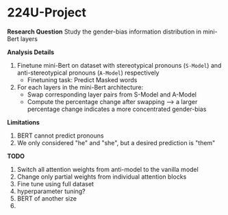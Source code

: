 # 224U-Project

**Research Question**
Study the gender-bias information distribution in mini-Bert layers

**Analysis Details**
1. Finetune mini-Bert on dataset with stereotypical pronouns (`S-Model`) and anti-stereotypical pronouns (`A-Model`) respectively
    - Finetuning task: Predict Masked words
2. For each layers in the mini-Bert architecture:
    - Swap corresponding layer pairs from S-Model and A-Model 
    - Compute the percentage change after swapping --> a larger percentage change indicates a more concentrated gender-bias 

**Limitations**
1. BERT cannot predict pronouns 
2. We only considered "he" and "she", but a desired prediction is "them" 

**TODO**
1. Switch all attention weights from anti-model to the vanilla model
2. Change only partial weights from individual attention blocks
3. Fine tune using full dataset
4. hyperparameter tuning?
5. BERT of another size
6.
